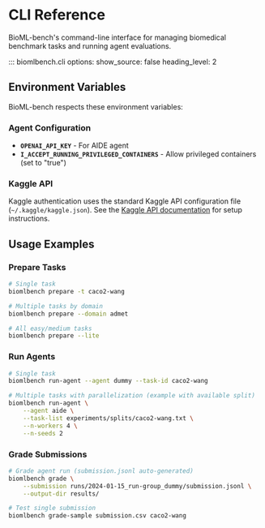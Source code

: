 # CLI Reference

BioML-bench's command-line interface for managing biomedical benchmark tasks and running agent evaluations.

::: biomlbench.cli
    options:
      show_source: false
      heading_level: 2

## Environment Variables

BioML-bench respects these environment variables:

### Agent Configuration  
- **`OPENAI_API_KEY`** - For AIDE agent
- **`I_ACCEPT_RUNNING_PRIVILEGED_CONTAINERS`** - Allow privileged containers (set to "true")

### Kaggle API
Kaggle authentication uses the standard Kaggle API configuration file (`~/.kaggle/kaggle.json`). See the [Kaggle API documentation](https://github.com/Kaggle/kaggle-api) for setup instructions.

## Usage Examples

### Prepare Tasks

```bash
# Single task
biomlbench prepare -t caco2-wang

# Multiple tasks by domain
biomlbench prepare --domain admet

# All easy/medium tasks
biomlbench prepare --lite
```

### Run Agents

```bash
# Single task
biomlbench run-agent --agent dummy --task-id caco2-wang

# Multiple tasks with parallelization (example with available split)
biomlbench run-agent \
    --agent aide \
    --task-list experiments/splits/caco2-wang.txt \
    --n-workers 4 \
    --n-seeds 2
```

### Grade Submissions

```bash
# Grade agent run (submission.jsonl auto-generated)
biomlbench grade \
    --submission runs/2024-01-15_run-group_dummy/submission.jsonl \
    --output-dir results/

# Test single submission
biomlbench grade-sample submission.csv caco2-wang
``` 